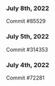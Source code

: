 ### July 8th, 2022

Commit #85529

### July 5th, 2022

Commit #314353


### July 4th, 2022

Commit #72281
